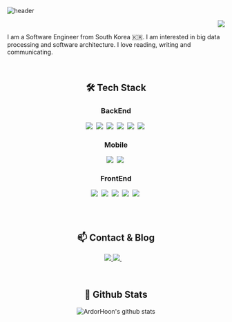 
![header](https://capsule-render.vercel.app/api?type=wave&color=auto&height=300&section=header&text=capsule%20render&fontSize=90)
<div align="right">
<img src="https://komarev.com/ghpvc/?username=ArdorHoon&&style=flat-square" align="center" />
</div>

<!-- ## Hi there 👋
### Hello, I'm Hunmo Yang! -->
I am a Software Engineer from South Korea 🇰🇷. I am interested in big data processing and software architecture. I love reading, writing and communicating.

<br/>  

<!--여기부터 스킬 셋 -->
<!--  <img src="https://img.shields.io/badge/기술명-색깔?style=flat-square&logo=기술명&logoColor=white"/></a>&nbsp -->

<div align="center">   
  <h2>🛠️ Tech Stack</h2>
  <h3>BackEnd</h3>
  <img src="https://img.shields.io/badge/Java-CD5050?style=flat-square&logo=Java&logoColor=white"/></a>&nbsp
  <img src="https://img.shields.io/badge/Spring-369F36?style=flat-square&logo=Spring&logoColor=white"/></a>&nbsp 
  <img src="https://img.shields.io/badge/SpringBoot-369F36?style=flat-square&logo=SpringBoot&logoColor=white"/></a>&nbsp 
  <img src="https://img.shields.io/badge/Hibernate-CC9966?style=flat-square&logo=Hibernate&logoColor=white"/></a>&nbsp 
  <img src="https://img.shields.io/badge/MySQL-5C6BC0?style=flat-square&logo=mySQL&logoColor=white"/></a>&nbsp 
  <img src="https://img.shields.io/badge/H2-5a5a5a?style=flat-square"/></a>&nbsp   
  <h3>Mobile</h3>
  <img src="https://img.shields.io/badge/android-3DDC84?style=flat-square&logo=android&logoColor=white"/></a>&nbsp
  <img src="https://img.shields.io/badge/kotlin-7F52FF?style=flat-square&logo=kotlin&logoColor=white"/></a>&nbsp
  <h3>FrontEnd</h3>
  <img src="https://img.shields.io/badge/HTML-EA9A56?style=flat-square&logo=HTML5&logoColor=white"/></a>&nbsp
  <img src="https://img.shields.io/badge/css-288CD2?style=flat-square&logo=css3&logoColor=white"/></a>&nbsp
  <img src="https://img.shields.io/badge/JavaScript-FFA500?style=flat-square&logo=JavaScript&logoColor=white"/></a>&nbsp
  <img src="https://img.shields.io/badge/Bootstrap-B750EA?style=flat-square&logo=Bootstrap&logoColor=white"/></a>&nbsp
  <img src="https://img.shields.io/badge/Thymeleaf-288C28?style=flat-square&logo=thymeleaf&logoColor=white"/></a>&nbsp

<br/><br/>
  <h2>📫 Contact & Blog</h2>
  <a href="https://ardor-dev.tistory.com/">
  <img src="https://img.shields.io/badge/Tech Blog-63CC63?style=flat-square&logo=Blogger&logoColor=white"/>
  </a>
  <a href="mailto:didgnsah7320@gmail.com">
  <img src="https://img.shields.io/badge/Gmail-FF8C0A?style=flat-square&logo=Gmail&logoColor=white"/>
  </a>
 <br/><br/><br/>

## 🚩 Github Stats  

![ArdorHoon's github stats](https://github-readme-stats.vercel.app/api?username=ArdorHoon&show_icons=true&theme=dark)
</div>







